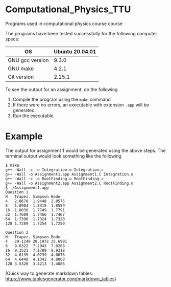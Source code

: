 # Computational_Physics_TTU
Programs used in computational physics course course

The programs have been tested successfully for the following computer specs:

| OS              | Ubuntu 20.04.01 |
|-----------------|-----------------|
| GNU gcc version | 9.3.0           |
| GNU make        | 4.2.1           |
| Git version     | 2.25.1          |

To see the output for an assignment, do the following
1. Compile the program using the `make` command
2. If there were no errors, an executable with extension `.app` will be generated
3. Run the executable.

# Example
The output for assignment 1 would be generated using the above steps. The terminal output would look something like the following

```
$ make
g++ -Wall -c -o Integration.o Integration.c
g++ -Wall -o Assignment1.app Assignment1.C Integration.o
g++ -Wall -c -o RootFinding.o RootFinding.c
g++ -Wall -o Assignment2.app Assignment2.C RootFinding.o
$ ./Assignment1.app
Question 1
N	Trapez.	Simpson	Bode
4	2.0670	1.9448	2.0575
8	1.8904	1.8315	1.8559
16	1.8038	1.7749	1.7791
32	1.7609	1.7466	1.7467
64	1.7396	1.7324	1.7320
128	1.7289	1.7254	1.7250

Question 2
N	Trapez.	Simpson	Bode
4	29.1249	20.1972	25.6991
8	9.6322	7.2943	7.0208
16	9.3521	7.1789	8.9318
32	4.6135	4.0739	4.0076
64	4.6440	4.1342	4.8068
128	3.5320	3.4213	3.4086

```

(Quick way to generate markdown tables: https://www.tablesgenerator.com/markdown_tables)
